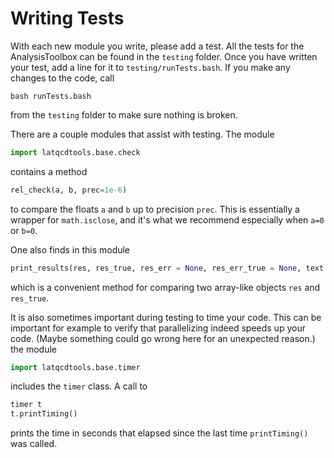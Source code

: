 # Writing Tests

With each new module you write, please add a test. All the tests for the AnalysisToolbox can be found in the
`testing` folder. Once you have written your test, add a line for it to `testing/runTests.bash`.
If you make any changes to the code, call
```shell
bash runTests.bash
```
from the `testing` folder to make sure nothing is broken.

There are a couple modules that assist with testing. The module
```Python
import latqcdtools.base.check
```
contains a method 
```Python
rel_check(a, b, prec=1e-6)
``` 
to compare the floats `a` and `b` up to precision `prec`. This is essentially
a wrapper for `math.isclose`, and it's what we recommend especially when `a=0` or `b=0`. 

One also finds in this module 
```Python
print_results(res, res_true, res_err = None, res_err_true = None, text = "", prec = 1e-4)
```
which is a convenient method for comparing two array-like objects `res` and `res_true`.

It is also sometimes important during testing to time your code. This can be important for example to verify that
parallelizing indeed speeds up your code. (Maybe something could go wrong here for an unexpected reason.) the module
```Python
import latqcdtools.base.timer
```
includes the `timer` class. A call to
```Python
timer t
t.printTiming()
```
prints the time in seconds that elapsed since the last time `printTiming()` was called.

